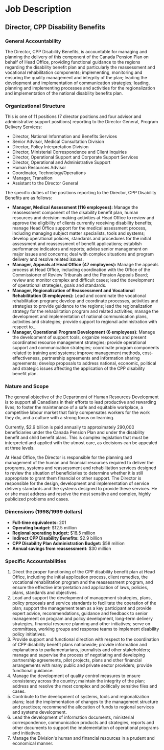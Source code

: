 # Job Description

## Director, CPP Disability Benefits

### General Accountability

The Director, CPP Disability Benefits, is accountable for managing and planning the delivery of this component of the Canada Pension Plan on behalf of Head Office, providing functional guidance to the regions regarding the disability benefit plan and particularly the reassessment and vocational rehabilitation components; implementing, monitoring and ensuring the quality management and integrity of the plan; leading the development and implementation of communication strategies; leading, planning and implementing processes and activities for the regionalization and implementation of the national disability benefits plan.

### Organizational Structure

This is one of 11 positions (7 director positions and four advisor and administrative support positions) reporting to the Director General, Program Delivery Services:

*   Director, National Information and Benefits Services
*   Senior Advisor, Medical Consultation Division
*   Director, Policy Interpretation Division
*   Director, Ministerial Correspondence and Client Inquiries
*   Director, Operational Support and Corporate Support Services
*   Director, Operational and Administrative Support
*   Human Resources Advisor
*   Coordinator, Technology/Operations
*   Manager, Transition
*   Assistant to the Director General

The specific duties of the positions reporting to the Director, CPP Disability Benefits are as follows:

*   **Manager, Medical Assessment (116 employees):** Manage the reassessment component of the disability benefit plan, human resources and decision-making activities at Head Office to review and approve the eligibility of clients currently receiving disability benefits; manage Head Office support for the medical assessment process, including managing subject matter specialists, tools and systems; develop operational policies, standards and procedures for the initial assessment and reassessment of benefit applications; establish performance indicators and reports; advise senior management on major issues and concerns; deal with complex situations and program delivery and resolve related issues.
*   **Manager, Appeals at Head Office (47 employees):** Manage the appeals process at Head Office, including coordination with the Office of the Commissioner of Review Tribunals and the Pension Appeals Board; review and monitor complex and difficult cases; lead the development of operational strategies, goals and standards.
*   **Manager, Regionalization of Reassessment and Vocational Rehabilitation (8 employees):** Lead and coordinate the vocational rehabilitation program; develop and coordinate processes, activities and strategies to provide guidance to the regions; lead the regionalization strategy for the rehabilitation program and related activities; manage the development and implementation of national communication plans, activities and strategies; provide support to regional administration with respect to...
*   **Manager, Operational Program Development (6 employees):** Manage the development of support tools, organize resources and present coordinated resource management strategies; provide operational support and communication strategies; coordinate program components related to training and systems; improve management methods, cost-effectiveness, partnership agreements and information sharing agreements; develop proposals to address national, economic, political and strategic issues affecting the application of the CPP disability benefit plan.

### Nature and Scope

The general objective of the Department of Human Resources Development is to support all Canadians in their efforts to lead productive and rewarding lives; to foster the maintenance of a safe and equitable workplace, a competitive labour market that fairly compensates workers for the work they do, and a culture with a strong focus on learning.

Currently, $2.9 billion is paid annually to approximately 290,000 beneficiaries under the Canada Pension Plan and under the disability benefit and child benefit plans. This is complex legislation that must be interpreted and applied with the utmost care, as decisions can be appealed at three levels.

At Head Office, the Director is responsible for the planning and management of the human and financial resources required to deliver the programs, systems and reassessment and rehabilitation services designed to review the situation of beneficiaries to determine whether it is still appropriate to grant them financial or other support. The Director is responsible for the design, development and implementation of service delivery standards and the systems designed to provide these services. He or she must address and resolve the most sensitive and complex, highly publicized problems and cases.

### Dimensions (1998/1999 dollars)

*   **Full-time equivalents:** 201
*   **Operating budget:** $12.5 million
*   **Regional operating budget:** $18.5 million
*   **Indirect CPP Disability Benefits:** $2.9 billion
*   **CPP Disability Plan Administration Budget:** $58 million
*   **Annual savings from reassessment:** $30 million

### Specific Accountabilities

1.  Direct the proper functioning of the CPP disability benefit plan at Head Office, including the initial application process, client remedies, the vocational rehabilitation program and the reassessment program, and ensure the effective interpretation and application of laws, policies, plans, standards and objectives.
2.  Lead and support the development of management strategies, plans, policy proposals and service standards to facilitate the operation of the plan; support the management team as a key participant and provide expert advice, recommendations, guidance and feedback to senior management on program and policy development, long-term delivery strategies, financial resource planning and other initiatives; serve on committees, working groups and response teams to implement disability policy initiatives.
3.  Provide support and functional direction with respect to the coordination of CPP disability benefit plans nationwide; provide information and explanations to parliamentarians, journalists and other stakeholders; manage and supervise the process of negotiating and developing partnership agreements, pilot projects, plans and other financial arrangements with many public and private sector providers; provide functional guidance.
4.  Manage the development of quality control measures to ensure consistency across the country; maintain the integrity of the plan; address and resolve the most complex and politically sensitive files and cases.
5.  Contribute to the development of systems, tools and regionalization plans; lead the implementation of changes to the management structure and practices; recommend the allocation of funds to regional services and systems development.
6.  Lead the development of information documents, ministerial correspondence, communication products and strategies, reports and other documents to support the implementation of operational programs and initiatives.
7.  Manage the Division's human and financial resources in a prudent and economical manner.
